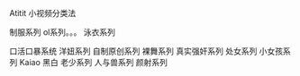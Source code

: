 Atitit 小视频分类法

制服系列
ol系列。。。
泳衣系列


口活口暴系统
洋妞系列
自制原创系列
裸舞系列
真实强奸系列
处女系列
小女孩系列
Kaiao
黑白  老少系列
人与兽系列
颜射系列





